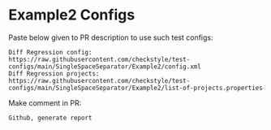 # Example2 Configs
Paste below given to PR description to use such test configs:
```
Diff Regression config: https://raw.githubusercontent.com/checkstyle/test-configs/main/SingleSpaceSeparator/Example2/config.xml
Diff Regression projects: https://raw.githubusercontent.com/checkstyle/test-configs/main/SingleSpaceSeparator/Example2/list-of-projects.properties
```
Make comment in PR:
```
Github, generate report
```

